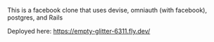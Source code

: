 This is a facebook clone that uses devise, omniauth (with facebook), postgres, and Rails

Deployed here:
https://empty-glitter-6311.fly.dev/
